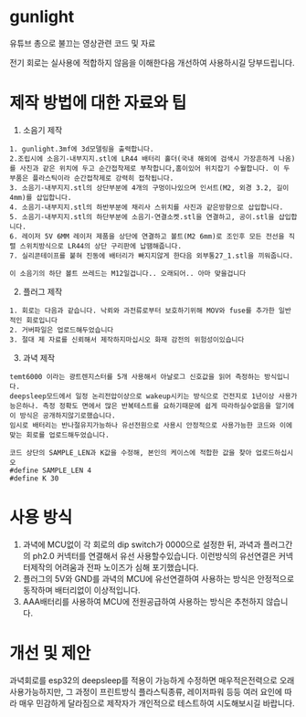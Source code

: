 # gunlight
유튜브 총으로 불끄는 영상관련 코드 및 자료

전기 회로는 실사용에 적합하지 않음을 이해한다음 개선하여 사용하시길 당부드립니다.

# 제작 방법에 대한 자료와 팁
1. 소음기 제작
```
1. gunlight.3mf에 3d모델링을 출력합니다.
2.조립시에 소음기-내부지지.stl에 LR44 배터리 홀더(국내 해외에 검색시 가장흔하게 나옴)를 사진과 같은 위치에 두고 순간접착제로 부착합니다,홈이있어 위치잡기 수월합니다. 이 두 부품은 플라스틱이라 순간접착제로 강력히 접착됩니다.
3. 소음기-내부지지.stl의 상단부분에 4개의 구멍이나있으며 인서트(M2, 외경 3.2, 길이 4mm)를 삽입합니다.
4. 소음기-내부지지.stl의 하반부분에 채리사 스위치를 사진과 같은방향으로 삽입합니다.
5. 소음기-내부지지.stl의 하단부분에 소음기-연결소켓.stl을 연결하고, 공이.stl을 삽입합니다.
6. 레이저 5V 6MM 레이저 제품을 상단에 연결하고 볼트(M2 6mm)로 조인후 모든 전선을 직렬 스위치방식으로 LR44의 상단 구리판에 납땜해줍니다.
7. 실리콘테이프를 붙혀 진동에 배터리가 빠지지않게 한다음 외부통27_1.stl을 끼워줍니다.

이 소음기의 하단 볼트 쓰레드는 M12일겁니다.. 오래되어.. 아마 맞을겁니다
```
2. 플러그 제작
```
1. 회로는 다음과 같습니다. 낙뢰와 과전류로부터 보호하기위해 MOV와 fuse를 추가한 일반적인 회로입니다
2. 거버파일은 업로드해두었습니다
3. 절대 제 자료를 신뢰해서 제작하지마십시오 화재 감전의 위험성이있습니다
```
3. 과녁 제작
```
temt6000 이라는 광트렌지스터를 5개 사용해서 아날로그 신호값을 읽어 측정하는 방식입니다.
deepsleep모드에서 일정 논리전압이상으로 wakeup시키는 방식으로 건전지로 1년이상 사용가능은하나. 측정 정확도 면에서 많은 반복테스트를 요하기때문에 쉽게 따라하실수없음을 알기에 이 방식은 공개하지않기로했습니다.
임시로 배터리는 반나절유지가능하나 유선전원으로 사용시 안정적으로 사용가능한 코드와 이에 맞는 회로를 업로드해두었습니다.
```
```
코드 상단의 SAMPLE_LEN과 K값을 수정해, 본인의 케이스에 적합한 값을 찾아 업로드하십시오
#define SAMPLE_LEN 4
#define K 30
```

# 사용 방식
1. 과녁에 MCU없이 각 회로의 dip switch가 0000으로 설정한 뒤, 과녁과 플러그간의 ph2.0 커넥터를 연결해서 유선 사용할수있습니다. 이런방식의 유선연결은 커넥터제작의 어려움과 전파 노이즈가 심해 포기했습니다.
2. 플러그의 5V와 GND를 과녁의 MCU에 유선연결하여 사용하는 방식은 안정적으로 동작하며 배터리없이 이상적입니다.
3. AAA배터리를 사용하여 MCU에 전원공급하여 사용하는 방식은 추천하지 않습니다.


# 개선 및 제안
과녁회로를 esp32의 deepsleep를 적용이 가능하게 수정하면 매우적은전력으로 오래 사용가능하지만, 그 과정이 프린트방식 플라스틱종류, 레이저파워 등등 여러 요인에 따라 매우 민감하게 달라짐으로 제작자가 개인적으로 테스트하여 시도해보시길 바랍니다.

